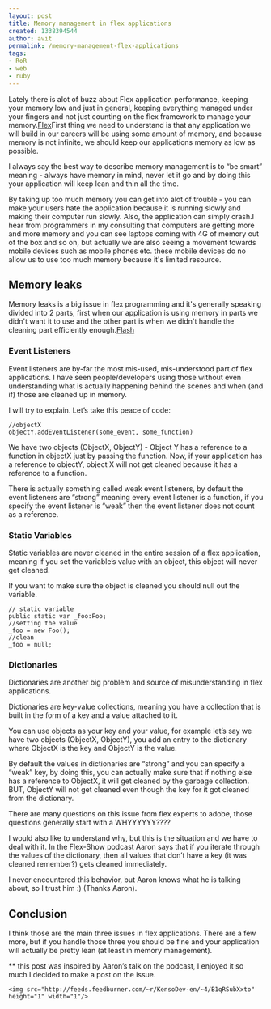 ```yaml
---
layout: post
title: Memory management in flex applications
created: 1338394544
author: avit
permalink: /memory-management-flex-applications
tags:
- RoR
- web
- ruby
---
```

<span>Lately there is <span>alot</span> of buzz about Flex application performance, keeping your memory low and just in general, keeping everything managed under your fingers and not just counting on the flex framework to manage your memory.</span><a href='http://www.kensodev.com/tag/flex/' title='Flex'>Flex</a><span>First thing we need to understand is that any application we will build in our careers will be using some amount of memory, and because memory is not infinite, we should keep our applications memory as low as possible.</span>
<p>I always say the best way to describe memory management is to “be smart” meaning - always have memory in mind, never let it go and by doing this your application will keep lean and thin all the time.</p>
<span>By taking up too much memory you can get into alot of trouble - you can make your users hate the application because it is running slowly and making their computer run slowly. Also, the application can simply crash.</span><span>I hear from programmers in my consulting that computers are getting more and more memory and you can see laptops coming with 4G of memory out of the box and so on, but actually we are also seeing a movement towards mobile devices such as mobile phones etc. these mobile devices do no allow us to use too much memory because it's limited resource.</span><h2><span>Memory leaks</span></h2><span>Memory leaks is a big issue in flex programming and it's generally speaking divided into 2 parts, first when our application is using memory in parts we didn't want it to use and the other part is when we didn't handle the cleaning part efficiently enough.</span><a href='http://www.kensodev.com/tag/flash/' title='Flash'>Flash</a><h3>Event Listeners</h3>
<p>Event listeners are by-far the most mis-used, mis-understood part of flex applications. I have seen people/developers using those without even understanding what is actually happening behind the scenes and when (and if) those are cleaned up in memory.</p>

<p>I will try to explain. Let’s take this peace of code:</p>
<div class='highlight'><pre><code class='actionscript'><span class='c1'>//objectX</span>
<span class='nx'>objectY</span><span class='p'>.</span><span class='nx'>addEventListener</span><span class='p'>(</span><span class='nx'>some_event</span><span class='o'>,</span> <span class='nx'>some_function</span><span class='p'>)</span>
</code></pre>
</div>
<p>We have two objects (ObjectX, ObjectY) - Object Y has a reference to a function in objectX just by passing the function. Now, if your application has a reference to objectY, object X will not get cleaned because it has a reference to a function.</p>

<p>There is actually something called weak event listeners, by default the event listeners are “strong” meaning every event listener is a function, if you specify the event listener is “weak” then the event listener does not count as a reference. <h3>Static Variables</h3> Static variables are never cleaned in the entire session of a flex application, meaning if you set the variable’s value with an object, this object will never get cleaned.</p>

<p>If you want to make sure the object is cleaned you should null out the variable.</p>
<div class='highlight'><pre><code class='actionscript'><span class='c1'>// static variable</span>
<span class='kd'>public</span> <span class='kd'>static</span> <span class='k'>var</span> <span class='nx'>_foo</span><span class='o'>:</span><span class='nx'>Foo</span><span class='o'>;</span>
<span class='c1'>//setting the value</span>
<span class='nx'>_foo</span> <span class='o'>=</span> <span class='k'>new</span> <span class='nx'>Foo</span><span class='p'>();</span>
<span class='c1'>//clean</span>
<span class='nx'>_foo</span> <span class='o'>=</span> <span class='kc'>null</span><span class='o'>;</span>
</code></pre>
</div><h3>Dictionaries</h3>
<p>Dictionaries are another big problem and source of misunderstanding in flex applications.</p>

<p>Dictionaries are key-value collections, meaning you have a collection that is built in the form of a key and a value attached to it.</p>

<p>You can use objects as your key and your value, for example let’s say we have two objects (ObjectX, ObjectY), you add an entry to the dictionary where ObjectX is the key and ObjectY is the value.</p>

<p>By default the values in dictionaries are “strong” and you can specify a “weak” key, by doing this, you can actually make sure that if nothing else has a reference to ObjectX, it will get cleaned by the garbage collection. BUT, ObjectY will not get cleaned even though the key for it got cleaned from the dictionary.</p>

<p>There are many questions on this issue from flex experts to adobe, those questions generally start with a WHYYYYYY????</p>

<p>I would also like to understand why, but this is the situation and we have to deal with it. In the Flex-Show podcast Aaron says that if you iterate through the values of the dictionary, then all values that don’t have a key (it was cleaned remember?) gets cleaned immediately.</p>

<p>I never encountered this behavior, but Aaron knows what he is talking about, so I trust him :) (Thanks Aaron). <h2>Conclusion</h2> I think those are the main three issues in flex applications. There are a few more, but if you handle those three you should be fine and your application will actually be pretty lean (at least in memory management).</p>

<p>** this post was inspired by Aaron’s talk on the podcast, I enjoyed it so much I decided to make a post on the issue.</p>
      
    <img src="http://feeds.feedburner.com/~r/KensoDev-en/~4/B1qRSubXxto" height="1" width="1"/>

